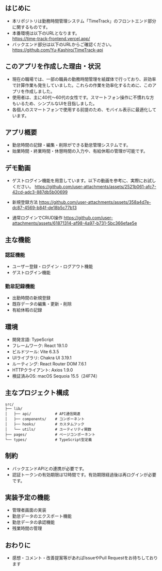 ## はじめに

- 本リポジトリは勤務時間管理システム「TimeTrack」のフロントエンド部分に関するものです。
- 本番環境は以下のURLとなります。  
  https://time-track-frontend.vercel.app/
- バックエンド部分は以下のURLからご確認ください。  
  https://github.com/Yu-Kashiro/TimeTrack-api

## このアプリを作成した理由・状況

- 現在の職場では、一部の職員の勤務時間管理を紙媒体で行っており、非効率で計算作業も発生していました。これらの作業を効率化するために、このアプリを作成しました。
- 使用者は、主に40代〜60代の女性です。スマートフォン操作に不慣れな方もいるため、シンプルなUIを目指しました。
- 各個人のスマートフォンで使用する前提のため、モバイル表示に最適化しています。

## アプリ概要

- 勤怠時間の記録・編集・削除ができる勤怠管理システムです。
- 始業時間・終業時間・休憩時間の入力や、有給休暇の管理が可能です。

## デモ動画

- ゲストログイン機能を用意しています。以下の動画を参考に、実際にお試しください。
https://github.com/user-attachments/assets/2521b061-afc7-42cd-adc3-887db5b00699

- 新規登録方法
https://github.com/user-attachments/assets/358a4d7e-dc87-4569-b84f-de18b5c77b13

- 通常ログインでCRUD操作
https://github.com/user-attachments/assets/61871314-af98-4a97-b731-5bc366efae5e

## 主な機能

### 認証機能

- ユーザー登録・ログイン・ログアウト機能
- ゲストログイン機能

### 勤怠記録機能

- 出勤時間の新規登録
- 既存データの編集・更新・削除
- 有給休暇の記録

## 環境

- 開発言語: TypeScript
- フレームワーク: React 19.1.0
- ビルドツール: Vite 6.3.5
- UIライブラリ: Chakra UI 3.19.1
- ルーティング: React Router DOM 7.6.1
- HTTPクライアント: Axios 1.9.0
- 検証済みOS: macOS Sequoia 15.5（24F74）

## 主なプロジェクト構成

```
src/
├── lib/
│   ├── api/           # API通信関連
│   ├── components/    # コンポーネント
│   ├── hooks/         # カスタムフック
│   └── utils/         # ユーティリティ関数
├── pages/             # ページコンポーネント
└── types/             # TypeScript型定義
```

## 制約

- バックエンドAPIとの連携が必要です。
- 認証トークンの有効期限は12時間です。有効期限経過後は再ログインが必要です。

## 実装予定の機能

- 管理者画面の実装
- 勤怠データのエクスポート機能
- 勤怠データの承認機能
- 残業時間の管理

## おわりに

- 感想・コメント・改善提案等があればIssueやPull Requestをお待ちしております
